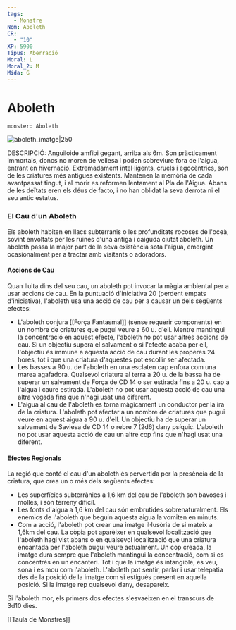 ```yaml
---
tags:
  - Monstre
Nom: Aboleth
CR:
  - "10"
XP: 5900
Tipus: Aberració
Moral: L
Moral_2: M
Mida: G
---
```

# Aboleth

```statblock
monster: Aboleth
```

![aboleth_imatge|250](https://static.wikia.nocookie.net/forgottenrealms/images/5/58/Monster_Manual_5e_-_Aboleth_-p13.jpg/revision/latest?cb=20200313153917)

DESCRIPCIÓ: 
Anguiloide amfibi gegant, arriba als 6m. Son pràcticament immortals, doncs no moren de vellesa i poden sobreviure fora de l'aigua, entrant en hivernació. Extremadament intel·ligents, cruels i egocèntrics, són de les criatures més antigues existents. Mantenen la memòria de cada avantpassat tingut, i al morir es reformen lentament al Pla de l'Aigua. Abans de les deïtats eren els déus de facto, i no han oblidat la seva derrota ni el seu antic estatus.

### El Cau d'un Aboleth

Els aboleth habiten en llacs subterranis o les profunditats rocoses de l'oceà, sovint envoltats per les ruines d'una antiga i caiguda ciutat aboleth. Un aboleth passa la major part de la seva existència sota l'aigua, emergint ocasionalment per a tractar amb visitants o adoradors.
#### Accions de Cau

Quan lluita dins del seu cau, un aboleth pot invocar la màgia ambiental per a usar accions de cau. En la puntuació d'iniciativa 20 (perdent empats d'iniciativa), l'aboleth usa una acció de cau per a causar un dels següents efectes:

- L'aboleth conjura [[Força Fantasmal]] (sense requerir components) en un nombre de criatures que pugui veure a 60 u. d'ell. Mentre mantingui la concentració en aquest efecte, l'aboleth no pot usar altres accions de cau. Si un objectiu supera el salvament o si l'efecte acaba per ell, l'objectiu és immune a aquesta acció de cau durant les properes 24 hores, tot i que una criatura d'aquestes pot escollir ser afectada.
- Les basses a 90 u. de l'aboleth en una esclaten cap enfora com una marea agafadora. Qualsevol criatura al terra a 20 u. de la bassa ha de superar un salvament de Força de CD 14 o ser estirada fins a 20 u. cap a l'aigua i caure estirada. L'aboleth no pot usar aquesta acció de cau una altra vegada fins que n'hagi usat una diferent.
- L'aigua al cau de l'aboleth es torna màgicament un conductor per la ira de la criatura. L'aboleth pot afectar a un nombre de criatures que pugui veure en aquest aigua a 90 u. d'ell. Un objectiu ha de superar un salvament de Saviesa de CD 14 o rebre 7 (2d6) dany psíquic. L'aboleth no pot usar aquesta acció de cau un altre cop fins que n'hagi usat una diferent.

#### Efectes Regionals

La regió que conté el cau d'un aboleth és pervertida per la presència de la criatura, que crea un o més dels següents efectes:

- Les superfícies subterrànies a 1,6 km del cau de l'aboleth son bavoses i molles, i són terreny difícil.
- Les fonts d'aigua a 1,6 km del cau són embrutides sobrenaturalment. Els enemics de l'aboleth que beguin aquesta aigua la vomiten en minuts.
- Com a acció, l'aboleth pot crear una imatge il·lusòria de si mateix a 1,6km del cau. La còpia pot aparèixer en qualsevol localització que l'aboleth hagi vist abans o en qualsevol localització que una criatura encantada per l'aboleth pugui veure actualment. Un cop creada, la imatge dura sempre que l'aboleth mantingui la concentració, com si es concentrés en un encanteri. Tot i que la imatge és intangible, es veu, sona i es mou com l'aboleth. L'aboleth pot sentir, parlar i usar telepatia des de la posició de la imatge com si estigués present en aquella posició. Si la imatge rep qualsevol dany, desapareix.

Si l'aboleth mor, els primers dos efectes s'esvaeixen en el transcurs de 3d10 dies.

[[Taula de Monstres]]

